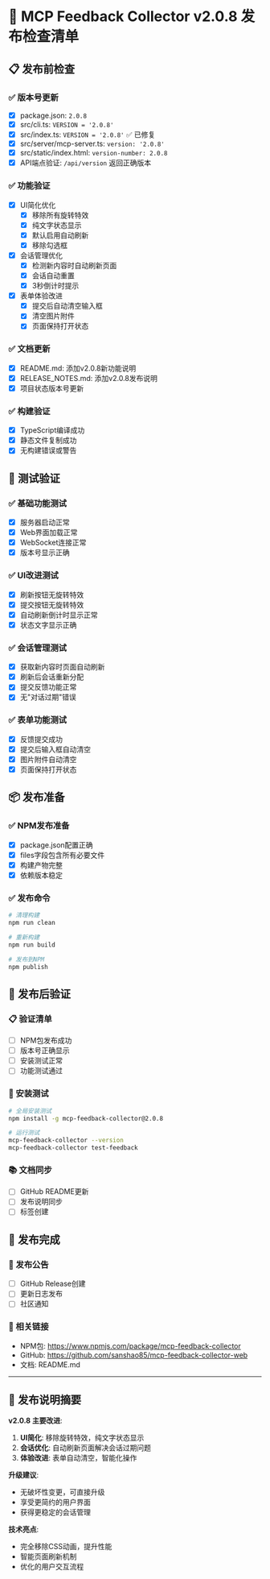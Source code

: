 # 🚀 MCP Feedback Collector v2.0.8 发布检查清单

## 📋 发布前检查

### ✅ 版本号更新
- [x] package.json: `2.0.8`
- [x] src/cli.ts: `VERSION = '2.0.8'`
- [x] src/index.ts: `VERSION = '2.0.8'` ✅ 已修复
- [x] src/server/mcp-server.ts: `version: '2.0.8'`
- [x] src/static/index.html: `version-number: 2.0.8`
- [x] API端点验证: `/api/version` 返回正确版本

### ✅ 功能验证
- [x] UI简化优化
  - [x] 移除所有旋转特效
  - [x] 纯文字状态显示
  - [x] 默认启用自动刷新
  - [x] 移除勾选框
- [x] 会话管理优化
  - [x] 检测新内容时自动刷新页面
  - [x] 会话自动重置
  - [x] 3秒倒计时提示
- [x] 表单体验改进
  - [x] 提交后自动清空输入框
  - [x] 清空图片附件
  - [x] 页面保持打开状态

### ✅ 文档更新
- [x] README.md: 添加v2.0.8新功能说明
- [x] RELEASE_NOTES.md: 添加v2.0.8发布说明
- [x] 项目状态版本号更新

### ✅ 构建验证
- [x] TypeScript编译成功
- [x] 静态文件复制成功
- [x] 无构建错误或警告

## 🧪 测试验证

### ✅ 基础功能测试
- [x] 服务器启动正常
- [x] Web界面加载正常
- [x] WebSocket连接正常
- [x] 版本号显示正确

### ✅ UI改进测试
- [x] 刷新按钮无旋转特效
- [x] 提交按钮无旋转特效
- [x] 自动刷新倒计时显示正常
- [x] 状态文字显示正确

### ✅ 会话管理测试
- [x] 获取新内容时页面自动刷新
- [x] 刷新后会话重新分配
- [x] 提交反馈功能正常
- [x] 无"对话过期"错误

### ✅ 表单功能测试
- [x] 反馈提交成功
- [x] 提交后输入框自动清空
- [x] 图片附件自动清空
- [x] 页面保持打开状态

## 📦 发布准备

### ✅ NPM发布准备
- [x] package.json配置正确
- [x] files字段包含所有必要文件
- [x] 构建产物完整
- [x] 依赖版本稳定

### ✅ 发布命令
```bash
# 清理构建
npm run clean

# 重新构建
npm run build

# 发布到NPM
npm publish
```

## 🎯 发布后验证

### 📋 验证清单
- [ ] NPM包发布成功
- [ ] 版本号正确显示
- [ ] 安装测试正常
- [ ] 功能测试通过

### 🧪 安装测试
```bash
# 全局安装测试
npm install -g mcp-feedback-collector@2.0.8

# 运行测试
mcp-feedback-collector --version
mcp-feedback-collector test-feedback
```

### 📚 文档同步
- [ ] GitHub README更新
- [ ] 发布说明同步
- [ ] 标签创建

## 🎉 发布完成

### 📢 发布公告
- [ ] GitHub Release创建
- [ ] 更新日志发布
- [ ] 社区通知

### 🔗 相关链接
- NPM包: https://www.npmjs.com/package/mcp-feedback-collector
- GitHub: https://github.com/sanshao85/mcp-feedback-collector-web
- 文档: README.md

---

## 📝 发布说明摘要

**v2.0.8 主要改进**:
1. **UI简化**: 移除旋转特效，纯文字状态显示
2. **会话优化**: 自动刷新页面解决会话过期问题
3. **体验改进**: 表单自动清空，智能化操作

**升级建议**: 
- 无破坏性变更，可直接升级
- 享受更简约的用户界面
- 获得更稳定的会话管理

**技术亮点**:
- 完全移除CSS动画，提升性能
- 智能页面刷新机制
- 优化的用户交互流程
